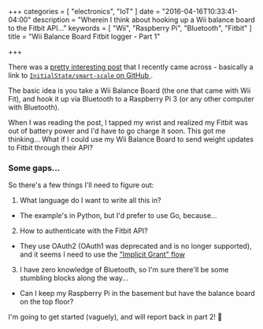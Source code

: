 +++
categories = [ "electronics", "IoT" ]
date = "2016-04-16T10:33:41-04:00"
description = "Wherein I think about hooking up a Wii balance board to the Fitbit API..."
keywords = [ "Wii", "Raspberry Pi", "Bluetooth", "Fitbit" ]
title = "Wii Balance Board Fitbit logger - Part 1"

+++

There was a [pretty interesting post](https://blog.adafruit.com/2016/04/15/weight-tracking-with-a-humorous-text-messaging-scale-pi3-piday-raspberrypi-raspberry_pi/)
that I recently came across - basically a link to [`InitialState/smart-scale` on GitHub ](https://github.com/InitialState/smart-scale/wiki).

The basic idea is you take a Wii Balance Board (the one that came with Wii Fit),
and hook it up via Bluetooth to a Raspberry Pi 3 (or any other computer with
Bluetooth).

When I was reading the post, I tapped my wrist and realized my Fitbit was out of
battery power and I'd have to go charge it soon. This got me thinking...
What if I could use my Wii Balance Board to send weight updates to Fitbit
through their API?

### Some gaps...

So there's a few things I'll need to figure out:

1. What language do I want to write all this in?
  - The example's in Python, but I'd prefer to use Go, because...
2. How to authenticate with the Fitbit API?
  - They use OAuth2 (OAuth1 was deprecated and is no longer supported), and it
  seems I need to use the ["Implicit Grant" flow](https://dev.fitbit.com/build/reference/web-api/developer-guide/authorization/#Implicit-Grant-Flow)
3. I have zero knowledge of Bluetooth, so I'm sure there'll be some stumbling
  blocks along the way...
  - Can I keep my Raspberry Pi in the basement but have the balance board on the
  top floor?

I'm going to get started (vaguely), and will report back in part 2! 👋
